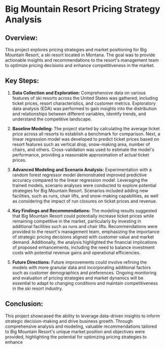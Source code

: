 # Big Mountain Resort Pricing Strategy Analysis

## Overview:
This project explores pricing strategies and market positioning for Big Mountain Resort, a ski resort located in Montana. The goal was to provide actionable insights and recommendations to the resort's management team to optimize pricing decisions and enhance competitiveness in the market.

## Key Steps:
1. **Data Collection and Exploration:** Comprehensive data on various features of ski resorts across the United States was gathered, including ticket prices, resort characteristics, and customer metrics. Exploratory data analysis (EDA) was performed to gain insights into the distribution and relationships between different variables, identify trends, and understand the competitive landscape.

2. **Baseline Modeling:** The project started by calculating the average ticket price across all resorts to establish a benchmark for comparison. Next, a linear regression model was developed to predict ticket prices based on resort features such as vertical drop, snow-making area, number of chairs, and others. Cross-validation was used to estimate the model's performance, providing a reasonable approximation of actual ticket prices.

3. **Advanced Modeling and Scenario Analysis:** Experimentation with a random forest regressor model demonstrated improved predictive accuracy compared to the linear regression model. Leveraging the trained models, scenario analyses were conducted to explore potential strategies for Big Mountain Resort. Scenarios included adding new facilities, such as runs, chair lifts, and snow-making capabilities, as well as considering the impact of run closures on ticket prices and revenue.

4. **Key Findings and Recommendations:** The modeling results suggested that Big Mountain Resort could potentially increase ticket prices while remaining competitive in the market, particularly by investing in additional facilities such as runs and chair lifts. Recommendations were provided to the resort's management team, emphasizing the importance of strategic pricing decisions aligned with customer value and market demand. Additionally, the analysis highlighted the financial implications of proposed enhancements, including the need to balance investment costs with potential revenue gains and operational efficiencies.

5. **Future Directions:** Future improvements could involve refining the models with more granular data and incorporating additional factors such as customer demographics and preferences. Ongoing monitoring and evaluation of pricing strategies and market dynamics will be essential to adapt to changing conditions and maintain competitiveness in the ski resort industry.

## Conclusion:
This project showcased the ability to leverage data-driven insights to inform strategic decision-making and drive business growth. Through comprehensive analysis and modeling, valuable recommendations tailored to Big Mountain Resort's unique market position and objectives were provided, highlighting the potential for optimizing pricing strategies to enhance
